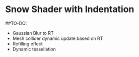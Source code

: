 # Snow Shader with Indentation

##TO-DO:
- Gaussian Blur to RT
- Mesh collider dynamic update based on RT
- Refilling effect
- Dynamic tessellation
